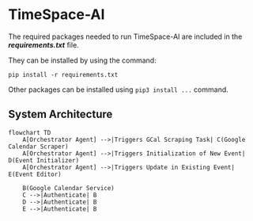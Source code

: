 # TimeSpace-AI

The required packages needed to run TimeSpace-AI are included in the ***requirements.txt*** file.

They can be installed by using the command:

``` pip install -r requirements.txt ```

Other packages can be installed using `pip3 install ...` command.

## System Architecture
```mermaid
flowchart TD
    A[Orchestrator Agent] -->|Triggers GCal Scraping Task| C(Google Calendar Scraper)
    A[Orchestrator Agent] -->|Triggers Initialization of New Event| D(Event Initializer)
    A[Orchestrator Agent] -->|Triggers Update in Existing Event| E(Event Editor)
    
    B(Google Calendar Service)
    C -->|Authenticate| B
    D -->|Authenticate| B
    E -->|Authenticate| B
```
